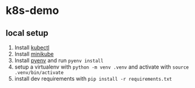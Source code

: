 # k8s-demo

## local setup

1. Install [kubectl](https://kubernetes.io/docs/tasks/tools/)
1. Install [minikube](https://minikube.sigs.k8s.io/docs/start/)
1. Install [pyenv](https://github.com/pyenv/pyenv#installation) and run `pyenv install`
1. setup a virtualenv with `python -m venv .venv` and activate with `source .venv/bin/activate`
1. install dev requirements with `pip install -r requirements.txt`

